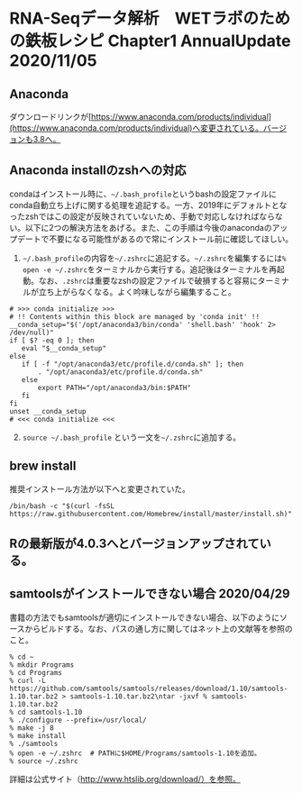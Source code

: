 # RNA-Seqデータ解析　WETラボのための鉄板レシピ Chapter1 AnnualUpdate  2020/11/05 

## Anaconda

ダウンロードリンクが[https://www.anaconda.com/products/individual](https://www.anaconda.com/products/individual)へ変更されている。バージョンも3.8へ。

## Anaconda installのzshへの対応

condaはインストール時に、`~/.bash_profile`というbashの設定ファイルにconda自動立ち上げに関する処理を追記する。一方、2019年にデフォルトとなったzshではこの設定が反映されていないため、手動で対応しなければならない。以下に2つの解決方法をあげる。また、この手順は今後のanacondaのアップデートで不要になる可能性があるので常にインストール前に確認してほしい。

1. `~/.bash_profile`の内容を`~/.zshrc`に追記する。`~/.zshrc`を編集するには`% open -e ~/.zshrc`をターミナルから実行する。追記後はターミナルを再起動。なお、`.zshrc`は重要なzshの設定ファイルで破損すると容易にターミナルが立ち上がらなくなる。よく吟味しながら編集すること。

```
# >>> conda initialize >>>
# !! Contents within this block are managed by 'conda init' !!
__conda_setup="$('/opt/anaconda3/bin/conda' 'shell.bash' 'hook' 2> /dev/null)"
if [ $? -eq 0 ]; then
   eval "$__conda_setup"
else
   if [ -f "/opt/anaconda3/etc/profile.d/conda.sh" ]; then
       . "/opt/anaconda3/etc/profile.d/conda.sh"
   else
       export PATH="/opt/anaconda3/bin:$PATH"
   fi
fi
unset __conda_setup
# <<< conda initialize <<<
```

2. `source ~/.bash_profile` という一文を`~/.zshrc`に追加する。

## brew install

推奨インストール方法が以下へと変更されていた。

```
/bin/bash -c "$(curl -fsSL https://raw.githubusercontent.com/Homebrew/install/master/install.sh)"
```

## Rの最新版が4.0.3へとバージョンアップされている。

## samtoolsがインストールできない場合 2020/04/29

書籍の方法でもsamtoolsが適切にインストールできない場合、以下のようにソースからビルドする。なお、パスの通し方に関してはネット上の文献等を参照のこと。

```
% cd ~
% mkdir Programs
% cd Programs
% curl -L https://github.com/samtools/samtools/releases/download/1.10/samtools-1.10.tar.bz2 > samtools-1.10.tar.bz2\ntar -jxvf % samtools-1.10.tar.bz2
% cd samtools-1.10
% ./configure --prefix=/usr/local/
% make -j 8
% make install
% ./samtools
% open -e ~/.zshrc  # PATHに$HOME/Programs/samtools-1.10を追加。
% source ~/.zshrc
```

詳細は公式サイト（http://www.htslib.org/download/）を参照。
